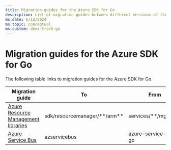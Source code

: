 ```yaml
---
title: Migration guides for the Azure SDK for Go
description: List of migration guides between different versions of the Azure SDK for Go
ms.date: 6/12/2024
ms.topic: conceptual
ms.custom: devx-track-go
---
```


# Migration guides for the Azure SDK for Go

The following table links to migration guides for the Azure SDK for Go.

| Migration guide | To | From |
|------|-------------|-------------|
|[Azure Resource Management libraries](https://github.com/Azure/azure-sdk-for-go/blob/main/documentation/MIGRATION_GUIDE.md)|sdk/resourcemanager/\*\*/arm\*\*|services/\*\*/mgmt/\*\*|
|[Azure Service Bus](https://github.com/Azure/azure-sdk-for-go/blob/main/sdk/messaging/azservicebus/migrationguide.md)| azservicebus | azure-service-bus-go |

<!-- Include links to packages in the To \\ From columns? -->